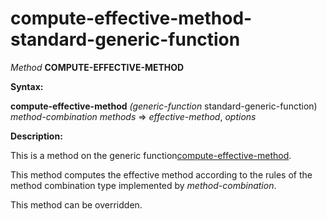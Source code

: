 compute-effective-method-standard-generic-function
==================================================

*Method* **COMPUTE-EFFECTIVE-METHOD**

**Syntax:**

**compute-effective-method** *(generic-function* standard-generic-function) *method-combination* *methods* => *effective-method*, *options*

**Description:**

This is a method on the generic function[compute-effective-method](/docs/meta-object-protocol/compute-effective-method).

This method computes the effective method according to the rules of the method combination type implemented by *method-combination*.

This method can be overridden.
